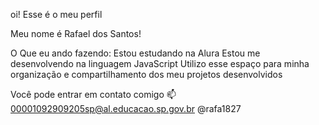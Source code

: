 oi! Esse é o meu perfil

Meu nome é Rafael dos Santos!

O Que eu ando fazendo:
Estou estudando na Alura
Estou me desenvolvendo na linguagem JavaScript
Utilizo esse espaço para minha organização e compartilhamento dos meu projetos desenvolvidos

Você pode entrar em contato comigo 📫
00001092909205sp@al.educacao.sp.gov.br
@rafa1827


